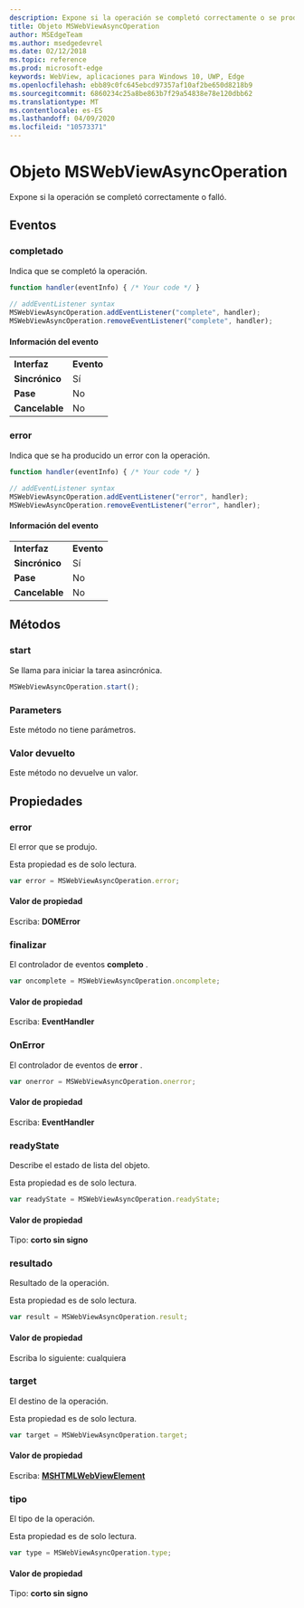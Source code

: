 ```yaml
---
description: Expone si la operación se completó correctamente o se produjo un error
title: Objeto MSWebViewAsyncOperation
author: MSEdgeTeam
ms.author: msedgedevrel
ms.date: 02/12/2018
ms.topic: reference
ms.prod: microsoft-edge
keywords: WebView, aplicaciones para Windows 10, UWP, Edge
ms.openlocfilehash: ebb89c0fc645ebcd97357af10af2be650d8218b9
ms.sourcegitcommit: 6860234c25a8be863b7f29a54838e78e120dbb62
ms.translationtype: MT
ms.contentlocale: es-ES
ms.lasthandoff: 04/09/2020
ms.locfileid: "10573371"
---
```

# Objeto MSWebViewAsyncOperation

Expone si la operación se completó correctamente o falló. 

## Eventos

### completado

Indica que se completó la operación. 

```js
function handler(eventInfo) { /* Your code */ }
 
// addEventListener syntax
MSWebViewAsyncOperation.addEventListener("complete", handler);
MSWebViewAsyncOperation.removeEventListener("complete", handler);
```

#### Información del evento

|            |      |
|------------|------|
|**Interfaz** | **Evento**
|**Sincrónico** |Sí |    
|**Pase**     |No |   
|**Cancelable**  |No |        


### error

Indica que se ha producido un error con la operación.

```js
function handler(eventInfo) { /* Your code */ }
 
// addEventListener syntax
MSWebViewAsyncOperation.addEventListener("error", handler);
MSWebViewAsyncOperation.removeEventListener("error", handler);
```

#### Información del evento

|            |      |
|------------|------|
|**Interfaz** | **Evento**
|**Sincrónico** |Sí |    
|**Pase**     |No |   
|**Cancelable**  |No |            


## Métodos

### start

Se llama para iniciar la tarea asincrónica. 

```js
MSWebViewAsyncOperation.start();
```

### Parameters

Este método no tiene parámetros.

### Valor devuelto

Este método no devuelve un valor.

## Propiedades

### error

El error que se produjo.

Esta propiedad es de solo lectura.

```js
var error = MSWebViewAsyncOperation.error;
```

#### Valor de propiedad
Escriba: **DOMError**

### finalizar

El controlador de eventos **completo** . 

```js
var oncomplete = MSWebViewAsyncOperation.oncomplete;
```

#### Valor de propiedad
Escriba: **EventHandler**

### OnError

El controlador de eventos de **error** . 

```js
var onerror = MSWebViewAsyncOperation.onerror;
```

#### Valor de propiedad
Escriba: **EventHandler**

### readyState

Describe el estado de lista del objeto.

Esta propiedad es de solo lectura.

```js
var readyState = MSWebViewAsyncOperation.readyState;
```

#### Valor de propiedad
Tipo: **corto sin signo**

### resultado

Resultado de la operación.

Esta propiedad es de solo lectura.

```js
var result = MSWebViewAsyncOperation.result;
```

#### Valor de propiedad
Escriba lo siguiente: cualquiera

### target

El destino de la operación. 

Esta propiedad es de solo lectura.

```js
var target = MSWebViewAsyncOperation.target;
```

#### Valor de propiedad
Escriba: [ **MSHTMLWebViewElement**](../webview.md)

### tipo

El tipo de la operación.

Esta propiedad es de solo lectura.

```js
var type = MSWebViewAsyncOperation.type;
```

#### Valor de propiedad
Tipo: **corto sin signo**
